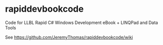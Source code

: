 # rapiddevbookcode
Code for LLBL Rapid C# Windows Development eBook + LINQPad and Data Tools

See https://github.com/JeremyThomas/rapiddevbookcode/wiki
